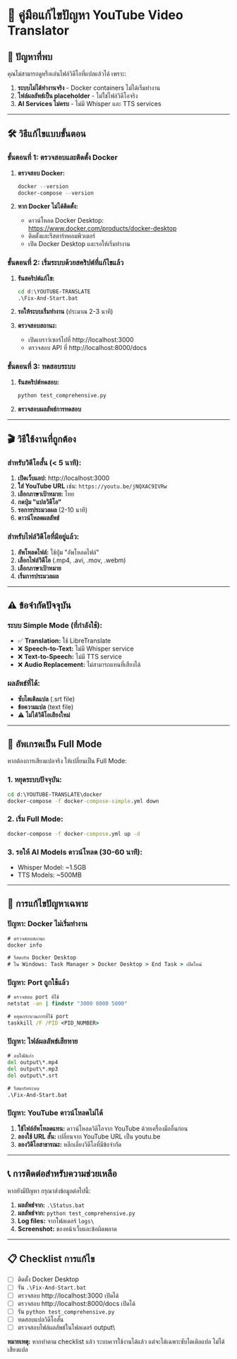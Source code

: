 # 🎯 คู่มือแก้ไขปัญหา YouTube Video Translator

## 🚨 ปัญหาที่พบ
คุณไม่สามารถดูหรือเล่นไฟล์วิดีโอที่แปลแล้วได้ เพราะ:

1. **ระบบไม่ได้ทำงานจริง** - Docker containers ไม่ได้เริ่มทำงาน
2. **ไฟล์ผลลัพธ์เป็น placeholder** - ไม่ใช่ไฟล์วิดีโอจริง
3. **AI Services ไม่ครบ** - ไม่มี Whisper และ TTS services

---

## 🛠️ วิธีแก้ไขแบบขั้นตอน

### ขั้นตอนที่ 1: ตรวจสอบและติดตั้ง Docker

1. **ตรวจสอบ Docker:**
   ```powershell
   docker --version
   docker-compose --version
   ```

2. **หาก Docker ไม่ได้ติดตั้ง:**
   - ดาวน์โหลด Docker Desktop: https://www.docker.com/products/docker-desktop
   - ติดตั้งและรีสตาร์ทคอมพิวเตอร์
   - เปิด Docker Desktop และรอให้เริ่มทำงาน

### ขั้นตอนที่ 2: เริ่มระบบด้วยสคริปต์ที่แก้ไขแล้ว

1. **รันสคริปต์แก้ไข:**
   ```cmd
   cd d:\YOUTUBE-TRANSLATE
   .\Fix-And-Start.bat
   ```

2. **รอให้ระบบเริ่มทำงาน** (ประมาณ 2-3 นาที)

3. **ตรวจสอบสถานะ:**
   - เปิดเบราว์เซอร์ไปที่ http://localhost:3000
   - ตรวจสอบ API ที่ http://localhost:8000/docs

### ขั้นตอนที่ 3: ทดสอบระบบ

1. **รันสคริปต์ทดสอบ:**
   ```cmd
   python test_comprehensive.py
   ```

2. **ตรวจสอบผลลัพธ์การทดสอบ**

---

## 🎬 วิธีใช้งานที่ถูกต้อง

### สำหรับวิดีโอสั้น (< 5 นาที):

1. **เปิดเว็บแอป:** http://localhost:3000
2. **ใส่ YouTube URL** เช่น: `https://youtu.be/jNQXAC9IVRw`
3. **เลือกภาษาเป้าหมาย:** ไทย
4. **กดปุ่ม "แปลวิดีโอ"**
5. **รอการประมวลผล** (2-10 นาที)
6. **ดาวน์โหลดผลลัพธ์**

### สำหรับไฟล์วิดีโอที่มีอยู่แล้ว:

1. **อัพโหลดไฟล์:** ใช้ปุ่ม "อัพโหลดไฟล์"
2. **เลือกไฟล์วิดีโอ** (.mp4, .avi, .mov, .webm)
3. **เลือกภาษาเป้าหมาย**
4. **เริ่มการประมวลผล**

---

## ⚠️ ข้อจำกัดปัจจุบัน

### ระบบ Simple Mode (ที่กำลังใช้):
- ✅ **Translation:** ใช้ LibreTranslate
- ❌ **Speech-to-Text:** ไม่มี Whisper service
- ❌ **Text-to-Speech:** ไม่มี TTS service
- ❌ **Audio Replacement:** ไม่สามารถแทนที่เสียงได้

### ผลลัพธ์ที่ได้:
- **ซับไตเติลแปล** (.srt file)
- **ข้อความแปล** (text file)
- ⚠️ **ไม่ได้วิดีโอเสียงใหม่**

---

## 🚀 อัพเกรดเป็น Full Mode

หากต้องการเสียงแปลจริง ให้เปลี่ยนเป็น Full Mode:

### 1. หยุดระบบปัจจุบัน:
```cmd
cd d:\YOUTUBE-TRANSLATE\docker
docker-compose -f docker-compose-simple.yml down
```

### 2. เริ่ม Full Mode:
```cmd
docker-compose -f docker-compose.yml up -d
```

### 3. รอให้ AI Models ดาวน์โหลด (30-60 นาที):
- Whisper Model: ~1.5GB
- TTS Models: ~500MB

---

## 🔧 การแก้ไขปัญหาเฉพาะ

### ปัญหา: Docker ไม่เริ่มทำงาน
```cmd
# ตรวจสอบสถานะ
docker info

# รีสตาร์ท Docker Desktop
# ใน Windows: Task Manager > Docker Desktop > End Task > เปิดใหม่
```

### ปัญหา: Port ถูกใช้แล้ว
```cmd
# ตรวจสอบ port ที่ใช้
netstat -an | findstr "3000 8000 5000"

# หยุดกระบวนการที่ใช้ port
taskkill /F /PID <PID_NUMBER>
```

### ปัญหา: ไฟล์ผลลัพธ์เสียหาย
```cmd
# ลบไฟล์เก่า
del output\*.mp4
del output\*.mp3
del output\*.srt

# รีสตาร์ทระบบ
.\Fix-And-Start.bat
```

### ปัญหา: YouTube ดาวน์โหลดไม่ได้
1. **ใช้ไฟล์อัพโหลดแทน:** ดาวน์โหลดวิดีโอจาก YouTube ด้วยเครื่องมืออื่นก่อน
2. **ลองใช้ URL สั้น:** เปลี่ยนจาก YouTube URL เป็น youtu.be
3. **ลองวิดีโอสาธารณะ:** หลีกเลี่ยงวิดีโอที่มีข้อจำกัด

---

## 📞 การติดต่อสำหรับความช่วยเหลือ

หากยังมีปัญหา กรุณาส่งข้อมูลต่อไปนี้:

1. **ผลลัพธ์จาก:** `.\Status.bat`
2. **ผลลัพธ์จาก:** `python test_comprehensive.py`
3. **Log files:** จากโฟลเดอร์ `logs\`
4. **Screenshot:** ของหน้าเว็บและข้อผิดพลาด

---

## 📋 Checklist การแก้ไข

- [ ] ติดตั้ง Docker Desktop
- [ ] รัน `.\Fix-And-Start.bat`
- [ ] ตรวจสอบ http://localhost:3000 เปิดได้
- [ ] ตรวจสอบ http://localhost:8000/docs เปิดได้
- [ ] รัน `python test_comprehensive.py`
- [ ] ทดสอบแปลวิดีโอสั้น
- [ ] ตรวจสอบไฟล์ผลลัพธ์ในโฟลเดอร์ output\

**หมายเหตุ:** หากทำตาม checklist แล้ว ระบบควรใช้งานได้แล้ว แต่จะได้เฉพาะซับไตเติลแปล ไม่ได้เสียงแปล
